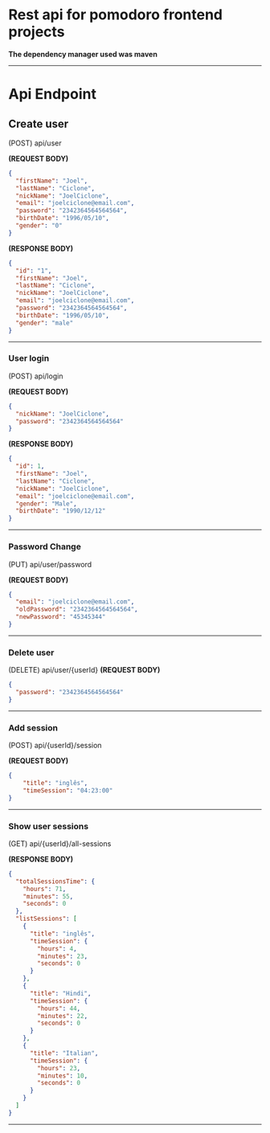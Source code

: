 # Rest api for pomodoro frontend projects
**The dependency manager used was maven**

---

# **Api Endpoint**


## **Create user**
(POST) api/user

**(REQUEST BODY)**
````json
{
  "firstName": "Joel",
  "lastName": "Ciclone",
  "nickName": "JoelCiclone",
  "email": "joelciclone@email.com",
  "password": "2342364564564564",
  "birthDate": "1996/05/10",
  "gender": "0"
}
````

**(RESPONSE BODY)**
````json
{
  "id": "1",
  "firstName": "Joel",
  "lastName": "Ciclone",
  "nickName": "JoelCiclone",
  "email": "joelciclone@email.com",
  "password": "2342364564564564",
  "birthDate": "1996/05/10",
  "gender": "male"
}
````
---

### **User login**
(POST) api/login

**(REQUEST BODY)**
```json
{
  "nickName": "JoelCiclone",
  "password": "2342364564564564"
}
```
**(RESPONSE BODY)**
```json
{
  "id": 1,
  "firstName": "Joel",
  "lastName": "Ciclone",
  "nickName": "JoelCiclone",
  "email": "joelciclone@email.com",
  "gender": "Male",
  "birthDate": "1990/12/12"
}
```
---

### **Password Change**
(PUT) api/user/password

**(REQUEST BODY)**
````json
{
  "email": "joelciclone@email.com",
  "oldPassword": "2342364564564564",
  "newPassword": "45345344"
}
````
---
### **Delete user**
(DELETE) api/user/{userId}
**(REQUEST BODY)**
```json
{
  "password": "2342364564564564"
}
```

---

### **Add session**
(POST) api/{userId}/session

**(REQUEST BODY)**

```json
{
	"title": "inglês",
	"timeSession": "04:23:00"
}
```
---

### **Show user sessions**
(GET) api/{userId}/all-sessions

**(RESPONSE BODY)**
```json
{
  "totalSessionsTime": {
    "hours": 71,
    "minutes": 55,
    "seconds": 0
  },
  "listSessions": [
    {
      "title": "inglês",
      "timeSession": {
        "hours": 4,
        "minutes": 23,
        "seconds": 0
      }
    },
    {
      "title": "Hindi",
      "timeSession": {
        "hours": 44,
        "minutes": 22,
        "seconds": 0
      }
    },
    {
      "title": "Italian",
      "timeSession": {
        "hours": 23,
        "minutes": 10,
        "seconds": 0
      }
    }
  ]
}
```
---

